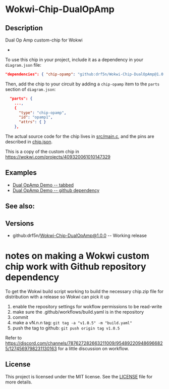 # Wokwi-Chip-DualOpAmp
## Description

Dual Op Amp custom-chip for Wokwi

-  

To use this chip in your project, include it as a dependency in your `diagram.json` file:

```json
"dependencies": { "chip-opamp": "github:drf5n/Wokwi-Chip-DualOpAmp@1.0.0" }
```

Then, add the chip to your circuit by adding a `chip-opamp` item to the `parts` section of `diagram.json`:

```json
  "parts": {
    ...,
    {
      "type": "chip-opamp",
      "id": "opamp1",
      "attrs": { }
    },
```

The actual source code for the chip lives in [src/main.c](https://github.com/drf5n/Wokwi-Chip-DualOpAmp/blob/main/src/main.c),
and the pins are described in [chip.json](https://github.com/drf5n/Wokwi-Chip-DualOpAmp/blob/main/chip.json).

This is a copy of the custom chip in
https://wokwi.com/projects/409320061010147329


## Examples

* [Dual OpAmp  Demo -- tabbed](https://wokwi.com/projects/409320061010147329)
* [Dual OpAmp  Demo -- github dependency](https://wokwi.com/projects/411497264908638209)

## See also:


## Versions
* github:drf5n/Wokwi-Chip-DualOpAmp@1.0.0 -- Working release

# notes on making a Wokwi custom chip work with Github repository dependency
To get the Wokwi build script working to build the necessary chip.zip file for distribution with a release so Wokwi can pick it up

1) enable the repository settings for wokflow permissions to be read-write
2) make sure the .github/workflows/build.yaml is in the repository
3) commit
4) make a vN.n.n tag: `git tag -a "v1.0.5" -m "build.yaml"`
5) push the tag  to github: `git push origin tag v1.0.5`

Refer to
https://discord.com/channels/787627282663211009/954892209486966825/1274569798231130163
for a little discussion on workflow.


## License

This project is licensed under the MIT license. See the [LICENSE](https://github.com/drf5na/Wokwi-Chip-DualOpAmp/blob/main/LICENSE) file for more details.
